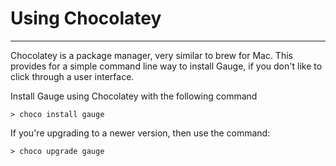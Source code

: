 # Using Chocolatey
-----
Chocolatey is a package manager, very similar to brew for Mac. This provides for a simple command line way to install Gauge, if you don't like to click through a user interface.

Install Gauge using Chocolatey with the following command

```
> choco install gauge

```

If you're upgrading to a newer version, then use the command:

```
> choco upgrade gauge

```
